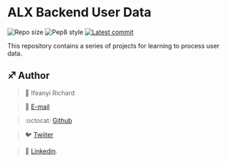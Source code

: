 # ALX Backend User Data

![Repo size](https://img.shields.io/github/repo-size/B3zaleel/alx-backend-python)
![Pep8 style](https://img.shields.io/badge/PEP8-style%20guide-purple?style=round-square)
[![Latest commit](https://img.shields.io/github/last-commit/richard-1257/alx-backend-user-data/master?style=round-square)](https://github.com/richard-1257/alx-backend-user-data)

This repository contains a series of projects for learning to process user data.

## :sagittarius: Author

> :man: Ifeanyi Richard

> :e-mail: [E-mail](richardsifeanyi@gmail.com)

> :octocat: [Github](https://github.com/richard-1257)

> :bird: [Twiiter](https://twitter.com/Richards_TL)

> :blue_book: [Linkedin](https://www.linkedin.com/in/richards-ifeanyi/).
